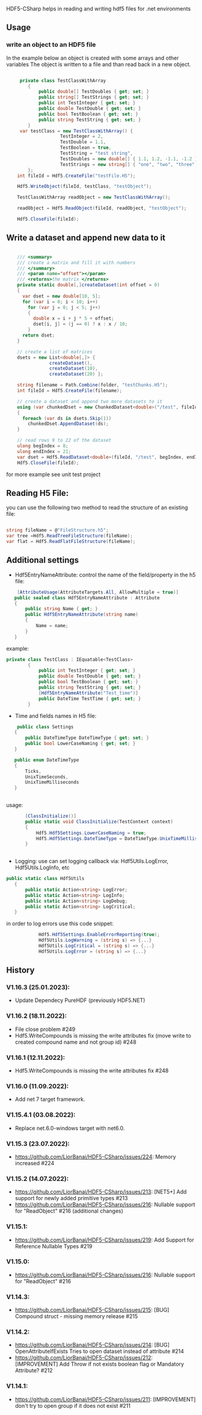 HDF5-CSharp helps in reading and writing hdf5 files for .net environments

## Usage

### write an object to an HDF5 file
In the example below an object is created with some arrays and other variables
The object is written to a file and than read back in a new object.


```csharp

     private class TestClassWithArray
        {
            public double[] TestDoubles { get; set; }
            public string[] TestStrings { get; set; }
            public int TestInteger { get; set; }
            public double TestDouble { get; set; }
            public bool TestBoolean { get; set; }
            public string TestString { get; set; }
        }
     var testClass = new TestClassWithArray() {
                    TestInteger = 2,
                    TestDouble = 1.1,
                    TestBoolean = true,
                    TestString = "test string",
                    TestDoubles = new double[] { 1.1, 1.2, -1.1, -1.2 },
                    TestStrings = new string[] { "one", "two", "three", "four" }
        };
    int fileId = Hdf5.CreateFile("testFile.H5");

    Hdf5.WriteObject(fileId, testClass, "testObject");

    TestClassWithArray readObject = new TestClassWithArray();

    readObject = Hdf5.ReadObject(fileId, readObject, "testObject");

    Hdf5.CloseFile(fileId);

```


## Write a dataset and append new data to it

```csharp

    /// <summary>
    /// create a matrix and fill it with numbers
    /// </summary>
    /// <param name="offset"></param>
    /// <returns>the matrix </returns>
    private static double[,]createDataset(int offset = 0)
    {
      var dset = new double[10, 5];
      for (var i = 0; i < 10; i++)
        for (var j = 0; j < 5; j++)
        {
          double x = i + j * 5 + offset;
          dset[i, j] = (j == 0) ? x : x / 10;
        }
      return dset;
    }

    // create a list of matrices
    dsets = new List<double[,]> {
                createDataset(),
                createDataset(10),
                createDataset(20) };

    string filename = Path.Combine(folder, "testChunks.H5");
    int fileId = Hdf5.CreateFile(filename);    

    // create a dataset and append two more datasets to it
    using (var chunkedDset = new ChunkedDataset<double>("/test", fileId, dsets.First()))
    {
      foreach (var ds in dsets.Skip(1))
        chunkedDset.AppendDataset(ds);
    }

    // read rows 9 to 22 of the dataset
    ulong begIndex = 8;
    ulong endIndex = 21;
    var dset = Hdf5.ReadDataset<double>(fileId, "/test", begIndex, endIndex);
    Hdf5.CloseFile(fileId);

```

for more example see unit test project

## Reading H5 File:
you can use the following two method to read the structure of an existing file:

```csharp

string fileName = @"FileStructure.h5";
var tree =Hdf5.ReadTreeFileStructure(fileName);
var flat = Hdf5.ReadFlatFileStructure(fileName);
```

## Additional settings
 - Hdf5EntryNameAttribute: control the name of the field/property in the h5 file:
 
 ```csharp
     [AttributeUsage(AttributeTargets.All, AllowMultiple = true)]
    public sealed class Hdf5EntryNameAttribute : Attribute
    {
        public string Name { get; }
        public Hdf5EntryNameAttribute(string name)
        {
            Name = name;
        }
    }
```

example:  
```csharp
private class TestClass : IEquatable<TestClass>
        {
            public int TestInteger { get; set; }
            public double TestDouble { get; set; }
            public bool TestBoolean { get; set; }
            public string TestString { get; set; }
            [Hdf5EntryNameAttribute("Test_time")]
            public DateTime TestTime { get; set; }
        }
```

 - Time and fields names in H5 file:
 
 ```csharp
     public class Settings
    {
        public DateTimeType DateTimeType { get; set; }
        public bool LowerCaseNaming { get; set; }
    }

    public enum DateTimeType
    {
        Ticks,
        UnixTimeSeconds,
        UnixTimeMilliseconds
    }
    
```

usage:
 ```csharp
        [ClassInitialize()]
        public static void ClassInitialize(TestContext context)
        {
            Hdf5.Hdf5Settings.LowerCaseNaming = true;
            Hdf5.Hdf5Settings.DateTimeType = DateTimeType.UnixTimeMilliseconds;
        }
            
```

 - Logging: use can set logging callback via: Hdf5Utils.LogError, Hdf5Utils.LogInfo, etc
 
 ```csharp
public static class Hdf5Utils
    {
        public static Action<string> LogError;
        public static Action<string> LogInfo;
        public static Action<string> LogDebug;
        public static Action<string> LogCritical;
    }
 ```


in order to log errors use this code snippet:
```csharp
            Hdf5.Hdf5Settings.EnableErrorReporting(true);
            Hdf5Utils.LogWarning = (string s) => {...}
            Hdf5Utils.LogCritical = (string s) => {...}
            Hdf5Utils.LogError = (string s) => {...}
```

## History

### V1.16.3 (25.01.2023):
- Update Dependecy PureHDF (previously HDF5.NET)

### V1.16.2 (18.11.2022):
- File close problem #249
- Hdf5.WriteCompounds is missing the write attributes fix (move write to created compound name and not group id) #248

### V1.16.1 (12.11.2022):
- Hdf5.WriteCompounds is missing the write attributes fix #248

### V1.16.0 (11.09.2022):
- Add net 7 target framework.

### V1.15.4.1 (03.08.2022):
- Replace net.6.0-windows target with net6.0.

### V1.15.3 (23.07.2022):
- https://github.com/LiorBanai/HDF5-CSharp/issues/224: Memory increased #224

### V1.15.2 (14.07.2022):
- https://github.com/LiorBanai/HDF5-CSharp/issues/213: [NET5+] Add support for newly added primitive types #213
- https://github.com/LiorBanai/HDF5-CSharp/issues/216: Nullable support for "ReadObject" #216 (additional changes)

### V1.15.1:
 - https://github.com/LiorBanai/HDF5-CSharp/issues/219: Add Support for Reference Nullable Types #219

### V1.15.0:
 - https://github.com/LiorBanai/HDF5-CSharp/issues/216: Nullable support for "ReadObject" #216

### V1.14.3:
 - https://github.com/LiorBanai/HDF5-CSharp/issues/215: [BUG] Compound struct - missing memory release #215 

### V1.14.2: 
 - https://github.com/LiorBanai/HDF5-CSharp/issues/214: [BUG] OpenAttributeIfExists Tries to open dataset instead of attribute #214
 - https://github.com/LiorBanai/HDF5-CSharp/issues/212: [IMPROVEMENT] Add Throw if not exists boolean flag or Mandatory Attribute? #212

### V1.14.1: 
 - https://github.com/LiorBanai/HDF5-CSharp/issues/211: [IMPROVEMENT] don't try to open group if it does not exist #211